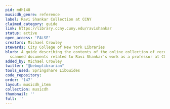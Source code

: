 ```yaml
---
pid: mdh148
musicdh_genre: reference
label: Ravi Shankar Collection at CCNY
claimed_category: guide
link: https://library.ccny.cuny.edu/ravishankar
status: active
open_access: 'FALSE'
creators: Michael Crowley
stewards: City College of New York Libraries
blurb: A guide describing the contents of the online collection of recordings and
  scanned documents related to Ravi Shankar's work as a professor at CCNY.
added_by: Michael Crowley
twitter: "@beboplibrarian"
tools_used: Springshare LibGuides
code_repository: 
order: '147'
layout: musicdh_item
collection: musicdh
thumbnail: ''
full: ''
---
```

